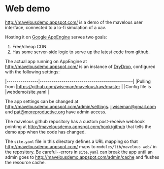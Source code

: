 Web demo
========

http://mavelousdemo.appspot.com/ is a demo of the mavelous user
interface, connected to a lo-fi simulation of a uav.

Hosting it on [Google
AppEngine](https://developers.google.com/appengine/) serves two goals:

1.  Free/cheap CDN
2.  Has some server-side logic to serve up the latest code from github.

The actual app running on AppEngine at
http://mavelousdemo.appspot.com/ is an instance of
[DryDrop](http://drydrop.binaryage.com), configured with the following
settings:

|----------------|-----------------------------------------------|
|Pulling from    |https://github.com/wiseman/mavelous/raw/master |
|Config file is  |webdemo/site.yaml                              |

The app settings can be changed at
http://mavelousdemo.appspot.com/admin/settings.  jjwiseman@gmail.com
and pat@moreproductive.org have admin access.

The mavelous github repository has a custom post-receive webhook
pointing at http://mavelousdemo.appspot.com/hook/github that tells the
demo app when the code has changed.

The `site.yaml` file in this directory defines a URL mapping so that
http://mavelousdemo.appspot.com/ maps to `modules/lib/mavelous_web/`
in the repository.  Be careful--errors in `site.yaml` can break the
app until an admin goes to http://mavelousdemo.appspot.com/admin/cache
and flushes the resource cache.
